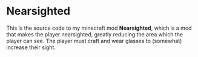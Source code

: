 # Nearsighted

This is the source code to my minecraft mod **Nearsighted**, which is a mod that makes
the player nearsighted, greatly reducing the area which the player can see. The player
must craft and wear glasses to (somewhat) increase their sight.
